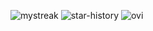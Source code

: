 <img src="https://github-readme-streak-stats.herokuapp.com/?user=ppparammmm&theme=tokyonight" alt="mystreak"/> ![star-history](https://api.lucabubi.me/chart?username=ppparammmm&repository=REPOSITORY&color=COLOR) <img src="https://github-readme-stats.vercel.app/api/top-langs?username=ppparammmm&show_icons=true&locale=en&layout=compact&theme=chartreuse-dark" alt="ovi" /> 
